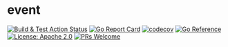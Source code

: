 # event

[![Build & Test Action Status](https://github.com/devnw/event/actions/workflows/build.yml/badge.svg)](https://github.com/devnw/event/actions)
[![Go Report Card](https://goreportcard.com/badge/devnw.com/event)](https://goreportcard.com/report/devnw.com/event)
[![codecov](https://codecov.io/gh/devnw/event/branch/main/graph/badge.svg)](https://codecov.io/gh/devnw/event)
[![Go Reference](https://pkg.go.dev/badge/devnw.com/event.svg)](https://pkg.go.dev/devnw.com/event)
[![License: Apache 2.0](https://img.shields.io/badge/license-Apache-blue.svg)](https://opensource.org/licenses/Apache-2.0)
[![PRs Welcome](https://img.shields.io/badge/PRs-welcome-brightgreen.svg)](http://makeapullrequest.com)

